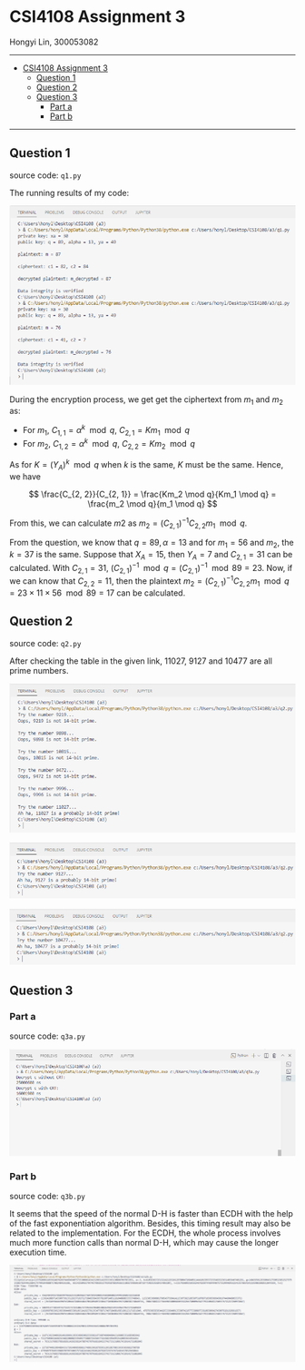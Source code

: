 # CSI4108 Assignment 3

Hongyi Lin, 300053082

***

- [CSI4108 Assignment 3](#csi4108-assignment-3)
  - [Question 1](#question-1)
  - [Question 2](#question-2)
  - [Question 3](#question-3)
    - [Part a](#part-a)
    - [Part b](#part-b)

***

## Question 1
source code: `q1.py`

The running results of my code:

![q1-res.png](q1-res.png)

During the encryption process, we get get the ciphertext from $m_1$ and $m_2$ as:
* For $m_1$, $C_{1, 1} = \alpha^k \mod q$, $C_{2, 1} = Km_1 \mod q$
* For $m_2$, $C_{1, 2} = \alpha^k \mod q$, $C_{2, 2} = Km_2 \mod q$

As for $K = (Y_A)^k \mod q$ when $k$ is the same, $K$ must be the same.
Hence, we have

$$ \frac{C_{2, 2}}{C_{2, 1}} = \frac{Km_2 \mod q}{Km_1 \mod q} = \frac{m_2 \mod q}{m_1 \mod q} $$

From this, we can calculate $m2$ as $m_2 = (C_{2, 1})^{-1}C_{2,2}m_1 \mod q$.

From the question, we know that $q = 89, \alpha = 13$ and for $m_1 = 56$ and $m_2$, the $k = 37$ is the same. Suppose that $X_A = 15$, then $Y_A = 7$ and $C_{2, 1} = 31$ can be calculated. With $C_{2, 1} = 31$, $(C_{2, 1})^{-1} \mod q = (C_{2, 1})^{-1} \mod 89 = 23$. Now, if we can know that $C_{2, 2} = 11$, then the plaintext $m_2 = (C_{2, 1})^{-1}C_{2,2}m_1 \mod q = 23 \times 11 \times 56 \mod 89 = 17$ can be calculated.

## Question 2
source code: `q2.py`

After checking the table in the given link, 11027, 9127 and 10477 are all prime numbers.

![q2-res-1.png](q2-res-1.png)

![q2-res-2.png](q2-res-2.png)

![q2-res-3.png](q2-res-3.png)

## Question 3

### Part a
source code: `q3a.py`

![q3a-timing-res.png](q3a-timing-res.png)

### Part b
source code: `q3b.py`

It seems that the speed of the normal D-H is faster than ECDH with the help of the fast exponentiation algorithm. Besides, this timing result may also be related to the implementation. For the ECDH, the whole process involves much more function calls than normal D-H, which may cause the longer execution time.

![q3b-res.png](q3b-res.png)
